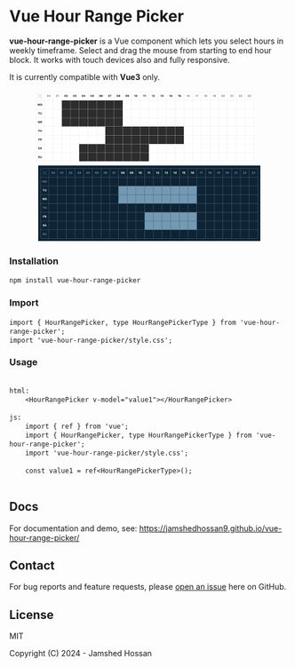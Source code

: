 # Vue Hour Range Picker

**vue-hour-range-picker** is a Vue component which lets you select hours in weekly timeframe. Select and drag the mouse from starting to end hour block. It works with touch devices also and fully responsive.

It is currently compatible with **Vue3** only.


<p align="center">
    <img src="https://github.com/jamshedhossan9/vue-hour-range-picker/blob/main/screenshots/vue-hour-range-picker-light.png?raw=true" width="400" > &nbsp; &nbsp;
    <img src="https://github.com/jamshedhossan9/vue-hour-range-picker/blob/main/screenshots/vue-hour-range-picker-dark.png?raw=true" width="400" >
</p>

### Installation
```
npm install vue-hour-range-picker
```

### Import
```
import { HourRangePicker, type HourRangePickerType } from 'vue-hour-range-picker';
import 'vue-hour-range-picker/style.css'; 
```

### Usage
```

html:
    <HourRangePicker v-model="value1"></HourRangePicker>

js:
    import { ref } from 'vue';
    import { HourRangePicker, type HourRangePickerType } from 'vue-hour-range-picker';
    import 'vue-hour-range-picker/style.css';

    const value1 = ref<HourRangePickerType>();
    
```

## Docs

For documentation and demo, see: https://jamshedhossan9.github.io/vue-hour-range-picker/

## Contact

For bug reports and feature requests, please [open an issue](https://github.com/jamshedhossan9/vue-hour-range-picker/issues/new) here on GitHub.

## License

MIT

Copyright (C) 2024 - Jamshed Hossan

